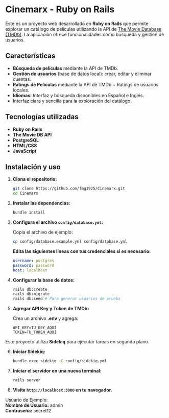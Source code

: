 # Cinemarx - Ruby on Rails

Este es un proyecto web desarrollado en **Ruby on Rails** que permite explorar un catálogo de películas utilizando la API de [The Movie Database (TMDb)](https://www.themoviedb.org/). La aplicación ofrece funcionalidades como búsqueda y gestión de usuarios.

## Características

- **Búsqueda de películas** mediante la API de TMDb.
- **Gestión de usuarios** (base de datos local): crear, editar y eliminar cuentas.
- **Ratings de Películas** mediante la API de TMDb + Ratings de usuarios locales.
- **Idiomas:** Interfaz y búsqueda disponibles en Español e Inglés.
- Interfaz clara y sencilla para la exploración del catálogo.
  
## Tecnologías utilizadas

- **Ruby on Rails**
- **The Movie DB API**
- **PostgreSQL**
- **HTML/CSS**
- **JavaScript**
  
## Instalación y uso

1. **Clona el repositorio:**

   ```bash
   git clone https://github.com/fmg1925/Cinemarx.git
   cd Cinemarx
   ```

2. **Instalar las dependencias:**
    ```bash
    bundle install
    ```

3. **Configura el archivo `config/database.yml`:**

    Copia el archivo de ejemplo:
    ```bash
    cp config/database.example.yml config/database.yml
    ```

    **Edita las siguientes líneas con tus credenciales si es necesario:**
    ```yml
    username: postgres
    password: password
    host: localhost
    ```

4. **Configurar la base de datos:**
    ```bash
    rails db:create
    rails db:migrate
    rails db:seed # Para generar usuarios de prueba
    ```

5. **Agregar API Key y Token de TMDb:**

    Crea un archivo **.env** y agrega:

    ```env
    API_KEY=TU_KEY_AQUÍ
    TOKEN=TU_TOKEN_AQUÍ
    ```

Este proyecto utiliza **Sidekiq** para ejecutar tareas en segundo plano.

6. **Iniciar Sidekiq:**
    ```bash
    bundle exec sidekiq -C config/sidekiq.yml
    ```

7. **Iniciar el servidor en una nueva terminal:**
    ```bash
    rails server
    ```

8. **Visita `http://localhost:3000` en tu navegador.**

Usuario de Ejemplo:\
    **Nombre de Usuario:** admin\
    **Contraseña:** secret12